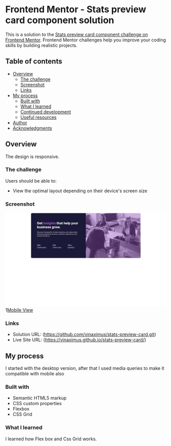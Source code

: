 # Frontend Mentor - Stats preview card component solution

This is a solution to the [Stats preview card component challenge on Frontend Mentor](https://www.frontendmentor.io/challenges/stats-preview-card-component-8JqbgoU62). Frontend Mentor challenges help you improve your coding skills by building realistic projects. 

## Table of contents

- [Overview](#overview)
  - [The challenge](#the-challenge)
  - [Screenshot](#screenshot)
  - [Links](#links)
- [My process](#my-process)
  - [Built with](#built-with)
  - [What I learned](#what-i-learned)
  - [Continued development](#continued-development)
  - [Useful resources](#useful-resources)
- [Author](#author)
- [Acknowledgments](#acknowledgments)



## Overview
The design is responsive.

### The challenge

Users should be able to:

- View the optimal layout depending on their device's screen size

### Screenshot

![Desktop View](screendesktop.jpeg)
1[Mobile View](screenmobile.jpeg)



### Links

- Solution URL: (https://github.com/vinaximus/stats-preview-card.git)
- Live Site URL: (https://vinaximus.github.io/stats-preview-card/)

## My process
I started with the desktop version, after that I used media queries to make it compatible with mobile also

### Built with

- Semantic HTML5 markup
- CSS custom properties
- Flexbox
- CSS Grid


### What I learned
I learned how Flex box and Css Grid works.


